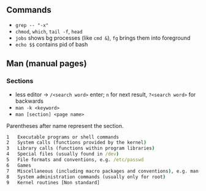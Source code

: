 ## Commands

- `grep -- "-x"`
- `chmod`, `which`, `tail -f`, `head`
- `jobs` shows bg processes (like `cmd &`), `fg` brings them into foreground
- `echo $$` contains pid of bash

## Man (manual pages)

### Sections

- less editor -> `/<search word>` enter; `n` for next result, `?<search word>` for backwards
- `man -k <keyword>`
- `man [section] <page name>`

Parentheses after name represent the section.

```cmd
1   Executable programs or shell commands
2   System calls (functions provided by the kernel)
3   Library calls (functions within program libraries)
4   Special files (usually found in /dev)
5   File formats and conventions, e.g. /etc/passwd
6   Games
7   Miscellaneous (including macro packages and conventions), e.g. man(7), groff(7)
8   System administration commands (usually only for root)
9   Kernel routines [Non standard]
```
